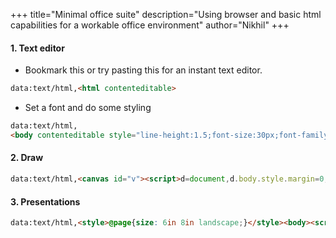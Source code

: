 +++
title="Minimal office suite"
description="Using browser and basic html capabilities for a workable office environment"
author="Nikhil"
+++

#### 1. Text editor
- Bookmark this or try pasting this for an instant text editor.
```html
data:text/html,<html contenteditable>
```
- Set a font and do some styling
```html
data:text/html,
<body contenteditable style="line-height:1.5;font-size:30px;font-family:Roboto">
```

#### 2. Draw
```html
data:text/html,<canvas id="v"><script>d=document,d.body.style.margin=0,f=0,c=v.getContext("2d"),v.width=innerWidth,v.height=innerHeight,c.lineWidth=2,x=e=>e.clientX||e.touches[0].clientX,y=e=>e.clientY||e.touches[0].clientY,d.onmousedown=d.ontouchstart=e=>{f=1,e.preventDefault(),c.moveTo(x(e),y(e)),c.beginPath()},d.onmousemove=d.ontouchmove=e=>{f&&(c.lineTo(x(e),y(e)),c.stroke())},d.onmouseup=d.ontouchend=e=>f=0</script>

```
#### 3. Presentations
```html
data:text/html,<style>@page{size: 6in 8in landscape;}</style><body><script>d=document;for(i=0;i<50;i++)d.body.innerHTML+='<div style="position:relative;width:90%;padding-top:60%;margin:5%;border:1px solid silver;page-break-after:always;"><div contenteditable style="outline:none;position:absolute;right:10%;bottom:10%;left:10%;top:10%;font-size:5vmin;"></div></div>';d.querySelectorAll("div>div").forEach(e=>e.onkeydown=e=>{n=e.ctrlKey&&e.altKey&&e.keyCode-49,x=["formatBlock","formatBlock","justifyLeft","justifyCenter","justifyRight","outdent","indent","insertUnorderedList"][n],y=["<h1>","<div>"][n],x&&document.execCommand(x,!1,y)})</script>

```
